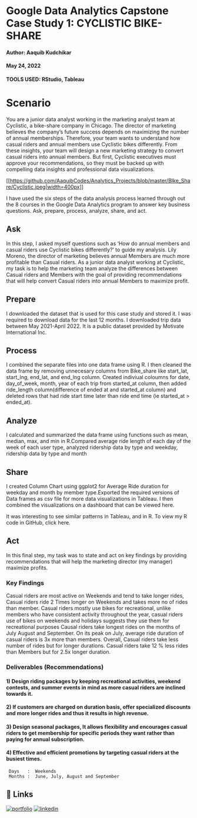 
# Google Data Analytics Capstone Case Study 1: CYCLISTIC BIKE-SHARE
#### Author: Aaquib Kudchikar

#### May 24, 2022

#### TOOLS USED: RStudio, Tableau

# Scenario

You are a junior data analyst working in the marketing analyst team at Cyclistic, a bike-share company in Chicago. The director of marketing believes the company’s future success depends on maximizing the number of annual memberships. Therefore, your team wants to understand how casual riders and annual members use Cyclistic bikes differently. From these insights, your team will design a new marketing strategy to convert casual riders into annual members. But first, Cyclistic executives must approve your recommendations, so they must be backed up with compelling data insights and professional data visualizations.

[[https://github.com/AaquibCodes/Analytics_Projects/blob/master/BIke_Share/Cyclistic.jpeg|width=400px]]

I have used the six steps of the data analysis process learned through out the 8 courses in the Google Data Analytics program to answer key business questions. Ask, prepare, process, analyze, share, and act.

## Ask
In this step, I asked myself questions such as ‘How do annual members and casual riders use Cyclistic bikes differently?’ to guide my analysis. Lily Moreno, the director of marketing believes annual Members are much more profitable than Casual riders. As a junior data analyst working at Cyclistic, my task is to help the marketing team analyze the differences between Casual riders and Members with the goal of providing recommendations that will help convert Casual riders into annual Members to maximize profit.

## Prepare
I downloaded the dataset that is used for this case study and stored it. I was required to download data for the last 12 months. I downloaded trip data between May 2021-April 2022. It is a public dataset provided by Motivate International Inc.  

## Process
I combined the separate files into one data frame using R. I then cleaned the data frame by removing unnecesary columns from Bike_share  like start_lat, start_lng, end_lat, and end_lng column. Created indiviual coloumns for date, day_of_week, month, year of each trip from started_at column, then added ride_length column(difference of ended at and started_at column) and deleted rows that had ride start time later than ride end time (ie started_at > ended_at).

## Analyze
I calculated and summarized the data frame using functions such as mean, median, max, and min in R.Compared average ride length of each day of the week of each user type, analyzed ridership data by type and weekday, ridership data by type and month

## Share
I created Column Chart using ggplot2 for Average Ride duration for weekday and month by member type.Exported the required versions of Data frames as csv file for more data visualizations in Tableau. I then combined the visualizations on a dashboard that can be viewed here.

It was interesting to see similar patterns in Tableau, and in R. To view my R code in GitHub, click here.

## Act
In this final step, my task was to state and act on key findings by providing recommendations that will help the marketing director (my manager) maximize profits.

### Key Findings
Casual riders are most active on Weekends and tend to take longer rides, Casual riders ride 2 Times longer on Weekends and takes more no of rides than member.
Casual riders mostly use bikes for recreational, unlike members who have consistent activity throughout the year, casual riders use of bikes on weekends and holidays suggests they use them for recreational purposes
Causal riders take longest rides on the months of July August and September. On its peak on July, average ride duration of casual riders is 3x more than members.
Overall, Casual riders take less number of rides but for longer durations. Casual riders take 12 % less rides than Members but for 2.5x longer duration.

### Deliverables (Recommendations)

#### 1) Design riding packages by keeping recreational activities, weekend contests, and summer events in mind as more casual riders are inclined towards it. 
#### 2) If customers are charged on duration basis, offer specialized discounts and more longer rides and thus it results in high revenue. 
#### 3) Design seasonal packages, It allows flexibility and encourages casual riders to get membership for specific periods they want rather than paying for annual subscription. 
#### 4) Effective and efficient promotions by targeting casual riders at the busiest times.
     Days   :  Weekends
     Months :  June, July, August and September



## 🔗 Links
[![portfolio](https://img.shields.io/badge/my_portfolio-000?style=for-the-badge&logo=ko-fi&logoColor=white)](https://github.com/AaquibCodes/)
[![linkedin](https://img.shields.io/badge/linkedin-0A66C2?style=for-the-badge&logo=linkedin&logoColor=white)](https://www.linkedin.com/in/aaquibkudchikar/)

